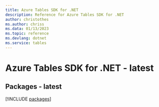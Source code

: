 ```yaml
---
title: Azure Tables SDK for .NET
description: Reference for Azure Tables SDK for .NET
author: christothes
ms.author: chriss
ms.data: 01/13/2023
ms.topic: reference
ms.devlang: dotnet
ms.service: tables
---
```

# Azure Tables SDK for .NET - latest
## Packages - latest
[!INCLUDE [packages](tables-index.md)]
